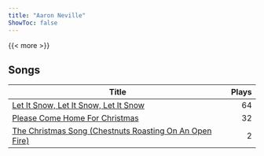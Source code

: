 ```yaml
---
title: "Aaron Neville"
ShowToc: false
---
```


{{< more >}}

## Songs
Title | Plays 
----- | -----: 
[Let It Snow, Let It Snow, Let It Snow](/songs/let-it-snow-let-it-snow-let-it-snow) | 64
[Please Come Home For Christmas](/songs/please-come-home-for-christmas) | 32
[The Christmas Song (Chestnuts Roasting On An Open Fire)](/songs/the-christmas-song-chestnuts-roasting-on-an-open-fire) | 2


